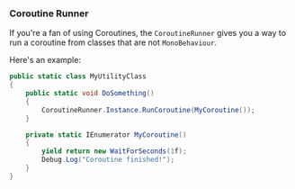 ### Coroutine Runner
If you're a fan of using Coroutines, the `CoroutineRunner` gives you a way to run a coroutine from classes that are not `MonoBehaviour`.

Here's an example:

~~~csharp
public static class MyUtilityClass
{
	public static void DoSomething()
	{
		CoroutineRunner.Instance.RunCoroutine(MyCoroutine());
	}

	private static IEnumerator MyCoroutine()
	{
		yield return new WaitForSeconds(1f);
		Debug.Log("Coroutine finished!");
	}
}
~~~

